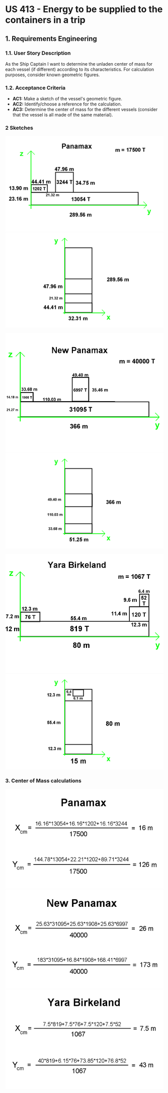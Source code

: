 # US 413 - Energy to be supplied to the containers in a trip

## 1. Requirements Engineering


### 1.1. User Story Description


As the Ship Captain I want to determine the unladen center of mass for each vessel (if different) according to its characteristics. For calculation purposes, consider known geometric figures.


### 1.2. Acceptance Criteria

* **AC1:** Make a sketch of the vessel's geometric figure.
* **AC2:** Identify/choose a reference for the calculation.
* **AC3:** Determine the center of mass for the different vessels (consider that the vessel is all made of the same material).

### 2 Sketches

![Panamax_lado](Panamax_lado.png)
![Panamax_cima](Panamax_cima.png)

![NewPanamax_lado](NewPanamax_lado.png)
![NewPanamax_cima](NewPanamax_cima.png)

![YaraBirkeland_lado](YaraBirkeland_lado.png)
![YaraBirkeland_cima](YaraBirkeland_cima.png)

### 3. Center of Mass calculations

![Panamax_calc](Panamax_calc.png)
![NewPanamax_calc](NewPanamax_calc.png)
![YaraBirkeland_calc](YaraBirkeland_calc.png)
